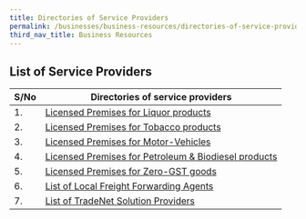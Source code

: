 ```yaml
---
title: Directories of Service Providers
permalink: /businesses/business-resources/directories-of-service-providers/
third_nav_title: Business Resources
---
```

## List of Service Providers

| **S/No** | **Directories of service providers** |
|--|--|
| 1.  | [Licensed Premises for Liquor products](/files/businesses/SEB/Licensed%20Premises%20for%20Liquor%20Products%20as%20at%2031%20Oct%202022.pdf)
| 2. | [Licensed Premises for Tobacco products](/files/businesses/SEB/Licensed%20Premises%20for%20Tobacco%20Products%20as%20at%206%20Jul%202022.pdf)
| 3. | [Licensed Premises for Motor-Vehicles](/files/businesses/SEB/Licensed%20Premises%20for%20Motor-Vehicles%20as%20at%2012%20Jul%202022.pdf)
| 4. | [Licensed Premises for Petroleum & Biodiesel products](/files/businesses/SEB/Licensed%20Premises%20for%20Petroleum%20&%20Biodiesel%20Products%20as%20at%206%20Jul%202022.pdf)
|5. | [Licensed Premises for Zero-GST goods](/files/businesses/SEB/Licensed%20Premises%20for%20Zero-GST%20Goods%20as%20at%206%20Jul%202022.pdf)
| 6. | [List of Local Freight Forwarding Agents](/businesses/business-resources/directories-of-service-providers/list-of-local-forwarding-agents) |
| 7. | [List of TradeNet Solution Providers](/businesses/national-single-window/overview/tradenet-solution-providers) |